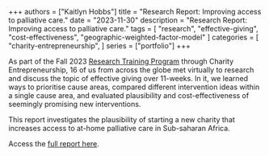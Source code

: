 +++
authors = ["Kaitlyn Hobbs"]
title = "Research Report: Improving access to palliative care."
date = "2023-11-30"
description = "Research Report: Improving access to palliative care."
tags = [
    "research",
    "effective-giving",
    "cost-effectiveness",
    "geographic-weighted-factor-model"
]
categories = [
    "charity-entrepreneurship",
]
series = ["portfolio"]
+++


As part of the Fall 2023 [Research Training Program](https://www.charityentrepreneurship.com/research-training-program) through Charity Entrepreneurship, 16 of us from across the globe met virtually to research and discuss the topic of effective giving over 11-weeks. In it, we learned ways to prioritise cause areas, compared different intervention ideas within a single cause area, and evaluated plausibility and cost-effectiveness of seemingly promising new interventions.

This report investigates the plausibility of starting a new charity that increases access to at-home palliative care in Sub-saharan Africa.

Access the [full report here](https://drive.google.com/file/d/1YiLnuw5MBDYZrAdrfr1Qye8eykscfWVL/view?usp=drive_link).